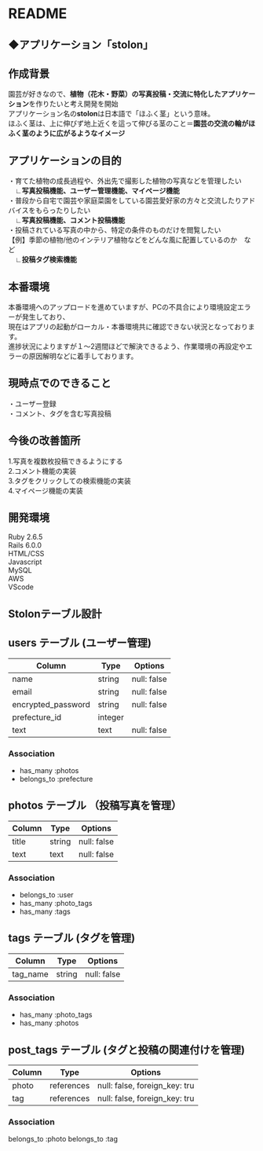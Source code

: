 # README

## ◆アプリケーション「stolon」 

## 作成背景  
園芸が好きなので、**植物（花木・野菜）の写真投稿・交流に特化したアプリケーション**を作りたいと考え開発を開始  
アプリケーション名の**stolon**は日本語で「ほふく茎」という意味。  
ほふく茎は、上に伸びず地上近くを這って伸びる茎のこと＝**園芸の交流の輪がほふく茎のように広がるようなイメージ**  

## アプリケーションの目的   
・育てた植物の成長過程や、外出先で撮影した植物の写真などを管理したい  
　**∟写真投稿機能、ユーザー管理機能、マイページ機能**  
・普段から自宅で園芸や家庭菜園をしている園芸愛好家の方々と交流したりアドバイスをもらったりしたい  
　**∟写真投稿機能、コメント投稿機能**  
・投稿されている写真の中から、特定の条件のものだけを閲覧したい  
【例】季節の植物/他のインテリア植物などをどんな風に配置しているのか　など  
　**∟投稿タグ検索機能**  
 
## 本番環境 
本番環境へのアップロードを進めていますが、PCの不具合により環境設定エラーが発生しており、  
現在はアプリの起動がローカル・本番環境共に確認できない状況となっております。  
進捗状況によりますが１〜2週間ほどで解決できるよう、作業環境の再設定やエラーの原因解明などに着手しております。  

## 現時点でのできること  
・ユーザー登録  
・コメント、タグを含む写真投稿  
 
## 今後の改善箇所  
1.写真を複数枚投稿できるようにする  
2.コメント機能の実装  
3.タグをクリックしての検索機能の実装  
4.マイページ機能の実装

## 開発環境  
Ruby 2.6.5  
Rails 6.0.0  
HTML/CSS  
Javascript  
MySQL  
AWS  
VScode

## Stolonテーブル設計

## users テーブル (ユーザー管理)

| Column             | Type    | Options     |
| ------------------ | ------- | ----------- |
| name               | string  | null: false |
| email              | string  | null: false |
| encrypted_password | string  | null: false |
| prefecture_id      | integer |             |
| text               | text    | null: false |

### Association

- has_many :photos
- belongs_to :prefecture

## photos テーブル （投稿写真を管理）

| Column             | Type       | Options     |
| ------------------ | ---------- | ----------- |
| title              | string     | null: false |
| text               | text       | null: false |

### Association

- belongs_to :user
- has_many :photo_tags
- has_many :tags

## tags テーブル (タグを管理)

| Column             | Type       | Options     |
| ------------------ | ---------- | ----------- |
| tag_name           | string     | null: false |

### Association

- has_many :photo_tags
- has_many :photos

## post_tags テーブル (タグと投稿の関連付けを管理)

| Column             | Type       | Options                       |
| ------------------ | ---------- | ----------------------------- |
| photo              | references | null: false, foreign_key: tru |
| tag                | references | null: false, foreign_key: tru |

### Association

  belongs_to :photo
  belongs_to :tag
